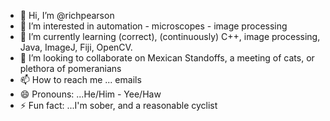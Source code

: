 - 👋 Hi, I’m @richpearson
- 👀 I’m interested in automation - microscopes - image processing
- 🌱 I’m currently learning (correct), (continuously) C++, image processing, Java, ImageJ, Fiji, OpenCV.
- 💞️ I’m looking to collaborate on Mexican Standoffs, a meeting of cats, or plethora of pomeranians 
- 📫 How to reach me ... emails 
- 😄 Pronouns: ...He/Him - Yee/Haw
- ⚡ Fun fact: ...I'm sober, and a reasonable cyclist

<!---
richpearson/richpearson is a ✨ special ✨ repository because its `README.md` (this file) appears on your GitHub profile.
You can click the Preview link to take a look at your changes.
--->
